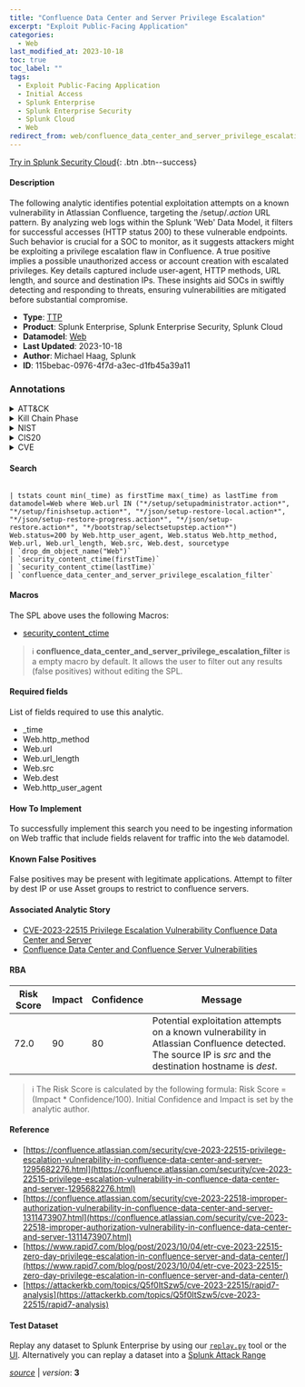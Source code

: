 ```yaml
---
title: "Confluence Data Center and Server Privilege Escalation"
excerpt: "Exploit Public-Facing Application"
categories:
  - Web
last_modified_at: 2023-10-18
toc: true
toc_label: ""
tags:
  - Exploit Public-Facing Application
  - Initial Access
  - Splunk Enterprise
  - Splunk Enterprise Security
  - Splunk Cloud
  - Web
redirect_from: web/confluence_data_center_and_server_privilege_escalation/
---
```




[Try in Splunk Security Cloud](https://www.splunk.com/en_us/cyber-security.html){: .btn .btn--success}

#### Description

The following analytic identifies potential exploitation attempts on a known vulnerability in Atlassian Confluence, targeting the /setup/*.action* URL pattern. By analyzing web logs within the Splunk &#39;Web&#39; Data Model, it filters for successful accesses (HTTP status 200) to these vulnerable endpoints. Such behavior is crucial for a SOC to monitor, as it suggests attackers might be exploiting a privilege escalation flaw in Confluence. A true positive implies a possible unauthorized access or account creation with escalated privileges. Key details captured include user-agent, HTTP methods, URL length, and source and destination IPs. These insights aid SOCs in swiftly detecting and responding to threats, ensuring vulnerabilities are mitigated before substantial compromise.

- **Type**: [TTP](https://github.com/splunk/security_content/wiki/Detection-Analytic-Types)
- **Product**: Splunk Enterprise, Splunk Enterprise Security, Splunk Cloud
- **Datamodel**: [Web](https://docs.splunk.com/Documentation/CIM/latest/User/Web)
- **Last Updated**: 2023-10-18
- **Author**: Michael Haag, Splunk
- **ID**: 115bebac-0976-4f7d-a3ec-d1fb45a39a11

### Annotations
<details>
  <summary>ATT&CK</summary>

<div markdown="1">

#### [ATT&CK](https://attack.mitre.org/)

| ID          | Technique   | Tactic         |
| ----------- | ----------- |--------------- |
| [T1190](https://attack.mitre.org/techniques/T1190/) | Exploit Public-Facing Application | Initial Access |

</div>
</details>


<details>
  <summary>Kill Chain Phase</summary>

<div markdown="1">

* Delivery


</div>
</details>


<details>
  <summary>NIST</summary>

<div markdown="1">

* DE.CM



</div>
</details>

<details>
  <summary>CIS20</summary>

<div markdown="1">

* CIS 13



</div>
</details>

<details>
  <summary>CVE</summary>

<div markdown="1">


</div>
</details>


#### Search

```

| tstats count min(_time) as firstTime max(_time) as lastTime from datamodel=Web where Web.url IN ("*/setup/setupadministrator.action*", "*/setup/finishsetup.action*", "*/json/setup-restore-local.action*", "*/json/setup-restore-progress.action*", "*/json/setup-restore.action*", "*/bootstrap/selectsetupstep.action*") Web.status=200 by Web.http_user_agent, Web.status Web.http_method, Web.url, Web.url_length, Web.src, Web.dest, sourcetype 
| `drop_dm_object_name("Web")` 
| `security_content_ctime(firstTime)` 
| `security_content_ctime(lastTime)` 
| `confluence_data_center_and_server_privilege_escalation_filter`
```

#### Macros
The SPL above uses the following Macros:
* [security_content_ctime](https://github.com/splunk/security_content/blob/develop/macros/security_content_ctime.yml)

> :information_source:
> **confluence_data_center_and_server_privilege_escalation_filter** is a empty macro by default. It allows the user to filter out any results (false positives) without editing the SPL.



#### Required fields
List of fields required to use this analytic.
* _time
* Web.http_method
* Web.url
* Web.url_length
* Web.src
* Web.dest
* Web.http_user_agent



#### How To Implement
To successfully implement this search you need to be ingesting information on Web traffic that include fields relavent for traffic into the `Web` datamodel.
#### Known False Positives
False positives may be present with legitimate applications. Attempt to filter by dest IP or use Asset groups to restrict to confluence servers.

#### Associated Analytic Story
* [CVE-2023-22515 Privilege Escalation Vulnerability Confluence Data Center and Server](/stories/cve-2023-22515_privilege_escalation_vulnerability_confluence_data_center_and_server)
* [Confluence Data Center and Confluence Server Vulnerabilities](/stories/confluence_data_center_and_confluence_server_vulnerabilities)




#### RBA

| Risk Score  | Impact      | Confidence   | Message      |
| ----------- | ----------- |--------------|--------------|
| 72.0 | 90 | 80 | Potential exploitation attempts on a known vulnerability in Atlassian Confluence detected. The source IP is $src$ and the destination hostname is $dest$. |


> :information_source:
> The Risk Score is calculated by the following formula: Risk Score = (Impact * Confidence/100). Initial Confidence and Impact is set by the analytic author.


#### Reference

* [https://confluence.atlassian.com/security/cve-2023-22515-privilege-escalation-vulnerability-in-confluence-data-center-and-server-1295682276.html](https://confluence.atlassian.com/security/cve-2023-22515-privilege-escalation-vulnerability-in-confluence-data-center-and-server-1295682276.html)
* [https://confluence.atlassian.com/security/cve-2023-22518-improper-authorization-vulnerability-in-confluence-data-center-and-server-1311473907.html](https://confluence.atlassian.com/security/cve-2023-22518-improper-authorization-vulnerability-in-confluence-data-center-and-server-1311473907.html)
* [https://www.rapid7.com/blog/post/2023/10/04/etr-cve-2023-22515-zero-day-privilege-escalation-in-confluence-server-and-data-center/](https://www.rapid7.com/blog/post/2023/10/04/etr-cve-2023-22515-zero-day-privilege-escalation-in-confluence-server-and-data-center/)
* [https://attackerkb.com/topics/Q5f0ItSzw5/cve-2023-22515/rapid7-analysis](https://attackerkb.com/topics/Q5f0ItSzw5/cve-2023-22515/rapid7-analysis)



#### Test Dataset
Replay any dataset to Splunk Enterprise by using our [`replay.py`](https://github.com/splunk/attack_data#using-replaypy) tool or the [UI](https://github.com/splunk/attack_data#using-ui).
Alternatively you can replay a dataset into a [Splunk Attack Range](https://github.com/splunk/attack_range#replay-dumps-into-attack-range-splunk-server)




[*source*](https://github.com/splunk/security_content/tree/develop/detections/web/confluence_data_center_and_server_privilege_escalation.yml) \| *version*: **3**